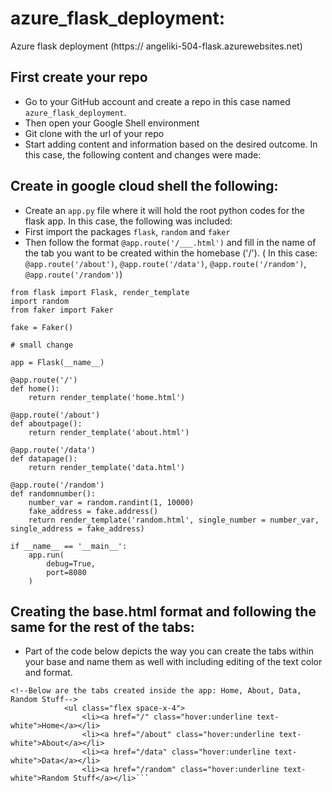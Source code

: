 # azure_flask_deployment: 
Azure flask deployment (https:// angeliki-504-flask.azurewebsites.net)

## First create your repo
- Go to your GitHub account and create a repo in this case named ```azure_flask_deployment```.
- Then open your Google Shell environment
- Git clone with the url of your repo
- Start adding content and information based on the desired outcome. In this case, the following content and changes were made:

## Create in google cloud shell the following:
- Create an ```app.py``` file where it will hold the root python codes for the flask app. In this case, the following was included:
- First import the packages ```flask```, ```random``` and ```faker```
- Then follow the format ```@app.route('/___.html')``` and fill in the name of the tab you want to be created within the homebase ('/').
( In this case: ```@app.route('/about')```, ```@app.route('/data')```, ```@app.route('/random')```, ```@app.route('/random')```)
```
from flask import Flask, render_template
import random
from faker import Faker

fake = Faker()

# small change

app = Flask(__name__)

@app.route('/')
def home():
    return render_template('home.html')

@app.route('/about')
def aboutpage():
    return render_template('about.html')

@app.route('/data')
def datapage():
    return render_template('data.html')

@app.route('/random')
def randomnumber():
    number_var = random.randint(1, 10000)
    fake_address = fake.address()
    return render_template('random.html', single_number = number_var, single_address = fake_address)

if __name__ == '__main__':
    app.run(
        debug=True,
        port=8080
    )
```
## Creating the base.html format and following the same for the rest of the tabs:
- Part of the code below depicts the way you can create the tabs within your base and name them as well with including editing of the text color and format.
```
<!--Below are the tabs created inside the app: Home, About, Data, Random Stuff-->
            <ul class="flex space-x-4">
                <li><a href="/" class="hover:underline text-white">Home</a></li>
                <li><a href="/about" class="hover:underline text-white">About</a></li>
                <li><a href="/data" class="hover:underline text-white">Data</a></li>
                <li><a href="/random" class="hover:underline text-white">Random Stuff</a></li>```
